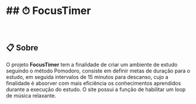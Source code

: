 <h1> ## ⏱ FocusTimer </h1>

<h1>
  <img src"./assets/capa.readme.gif">
</h1>

## 📋 Sobre

O projeto **FocusTimer** tem a finalidade de criar um ambiente de estudo seguindo o método Pomodoro, consiste em definir metas de duração para o estudo, em seguida intervalos de 15 minutos para descanso, cujo a finalidade é absorver com mais eficiência os conhecimentos aprendidos durante a execução do estudo. O site possui a função de habilitar um loop de música relaxante.